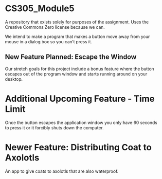 # CS305_Module5
A repository that exists solely for purposes of the assignment.
Uses the Creative Commons Zero license because we can.

We intend to make a program that makes a button move away from your mouse in a dialog box so you can't press it.

## New Feature Planned: Escape the Window
Our stretch goals for this project include a bonus feature where the button escapes out of the program window and starts running around on your desktop.

# Additional Upcoming Feature - Time Limit
Once the button escapes the application window you only have 60 seconds to press it or it forcibly shuts down the computer. 

# Newer Feature: Distributing Coat to Axolotls
An app to give coats to axolotls that are also waterproof.
